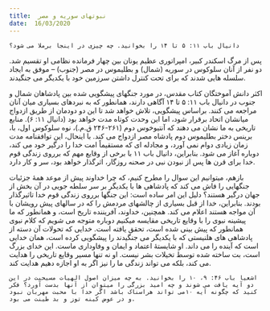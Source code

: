 ```yaml
---
title:  نبوتهای سوریه و مصر
date:  16/03/2020
---
```


`دانیال باب ۱۱: ۵ تا ۱۴ را بخوانید. چه چیزی در اینجا برملا می شود؟`

پس از مرگ اسکندر کبیر، امپراتوری عظیم یونان بین چهار فرمانده نظامی او تقسیم شد. دو نفر از آنان سلوکوس در سوریه (شمال) و بطلیموس در مصر (جنوب) – موفق به ایجاد سلسله هایی شدند که برای تحت کنترل داشتن سرزمین خود با یکدیگر می جنگیدند.

اکثر دانش آموختگان کتاب مقدس، در مورد جنگهای پیشگویی شده بین پادشاهان شمال و جنوب در دانیال باب ۱۱: ۵ تا ۱۴ آگاهی دارند، همانطور که به نبردهای بسیاری میان آنان مراجعه می کنند. براساس پیشگویی، تلاش خواهد شد تا این دو دودمان از طریق ازدواج میانشان اتحاد برقرار شود، اما این وحدت کوتاه مدت خواهد بود (دانیال ۱۱: ۶). منابع تاریخی به ما نشان می دهند که آنتیوخوس دوم (۲۶۱-۲۴۶ ق.م.)، نوه سلوکوس اول، با، برینس دختر بطلیموس دوم پادشاه مصر ازدواج می کند. با اینحال، این توافقنامه مدت زمان زیادی دوام نمی آورد، و مجادله ای که مستقیماً امت خدا را درگیر خود می کند، دوباره آغاز می شود. بنابراین، دانیال باب ۱۱ با برخی از وقایع مهم که برروی زندگی قوم خدا برای قرن ها پس از نبودن نبی در صحنه روزگار، اثرگذار خواهد بود، سر و کار دارد.

بازهم، میتوانیم این سوال را مطرح کنیم، که چرا خداوند پیش از موعد همهٔ جزئیات جنگهایی را فاش می کند که پادشاهی ها با یکدیگر بر سر سلطه جویی در آن بخش از جهان درگیر هستند؟ دلیل این امر ساده است: این جنگها برروی زندگی قوم خدا تاثیرگذار بودند. بنابراین، خدا از قبل بسیاری از چالشهای مردمش را که در سالهای پیش رویشان با آن مواجه هستند اعلام می کند. همچنین، خداوند، آفریننده تاریخ است، و همانطور که ما پیشینه نبوی را با وقایع تاریخی مقایسه میکنیم دوباره متوجه می شویم که کلام نبوی همانطور که پیش بینی شده است، تحقق یافته است. خدایی که تحولات آن دسته از پادشاهی های هلنیستی که با یکدیگر می جنگیدند را پیشگویی کرده است، همان خدایی است که آینده را می داند. او شایستۀ اعتماد و ایمان و وفاوداری ماست. این خدای بزرگ است، بت ساخته شده توسط تخیلات بشر نیست. او نه تنها مسیر وقایع تاریخی را هدایت می کند، بلکه می تواند زندگی ما را نیز اگر به او اجازه دهیم هدایت کند.

`اشعیا باب ۴۶: ۹، ۱۰ را بخوانید. به چه میزان اصول الهیات مسیحیت در این دو آیه یافت می شوند و چه امید بزرگی را میتوان از آنها بدست آورد؟ فکر کنید که چگونه آیه ۱۰می تواند هراسناک باشد اگر خدا با محبت مهربان نبود و در عوض کینه توز و بد طینت می بود.`